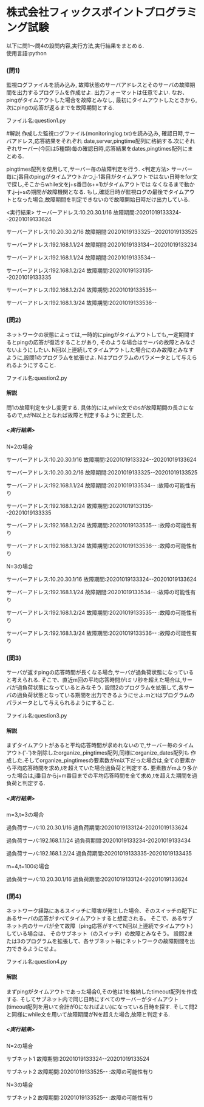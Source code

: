# 株式会社フィックスポイントプログラミング試験

以下に問1～問4の設問内容,実行方法,実行結果をまとめる.  
使用言語:python  

### (問1)
監視ログファイルを読み込み, 故障状態のサーバアドレスとそのサーバの故障期間を出力するプログラムを作成せよ.
出力フォーマットは任意でよい.
なお、pingがタイムアウトした場合を故障とみなし, 最初にタイムアウトしたときから, 次にpingの応答が返るまでを故障期間とする.

ファイル名:question1.py

#解説
作成した監視ログファイル(monitoringlog.txt)を読み込み, 確認日時,サーバアドレス,応答結果をそれぞれ
date,server,pingtime配列に格納する.次にそれぞれサーバー(今回は5種類)毎の確認日時,応答結果をdates,pingtimes配列にまとめる.

pingtimes配列を使用して,サーバー毎の故障判定を行う.
<判定方法>
サーバー毎にj番目のpingがタイムアウトかつ,j-1番目がタイムアウトではない日時をfor文で探し,そこからwhile文をj+s番目(s+=1)がタイムアウトでは
なくなるまで動かす.j~j+sの期間が故障機関となる.
もし,確認日時が監視ログの最後でタイムアウトとなった場合,故障期間を判定できないので故障開始日時だけ出力している.

<実行結果>
サーバーアドレス:10.20.30.1/16
故障期間:20201019133324--20201019133624

サーバーアドレス:10.20.30.2/16
故障期間:20201019133325--20201019133525

サーバーアドレス:192.168.1.1/24
故障期間:20201019133134--20201019133234

サーバーアドレス:192.168.1.1/24
故障期間:20201019133534--

サーバーアドレス:192.168.1.2/24
故障期間:20201019133135--20201019133335

サーバーアドレス:192.168.1.2/24
故障期間:20201019133535--

サーバーアドレス:192.168.1.3/24
故障期間:20201019133536--



### (問2)
ネットワークの状態によっては,一時的にpingがタイムアウトしても,一定期間するとpingの応答が復活することがあり,
そのような場合はサーバの故障とみなさないようにしたい.
N回以上連続してタイムアウトした場合にのみ故障とみなすように,設問1のプログラムを拡張せよ.
Nはプログラムのパラメータとして与えられるようにすること.

ファイル名:question2.py

#### 解説
問1の故障判定を少し変更する.
具体的には,while文でのsが故障期間の長さになるので,sがN以上となれば故障と判定するように変更した.

##### <実行結果>
N=2の場合

サーバーアドレス:10.20.30.1/16
故障期間:20201019133324--20201019133624

サーバーアドレス:10.20.30.2/16
故障期間:20201019133325--20201019133525

サーバーアドレス:192.168.1.1/24
故障期間:20201019133534--  :故障の可能性有り

サーバーアドレス:192.168.1.2/24
故障期間:20201019133135--20201019133335

サーバーアドレス:192.168.1.2/24
故障期間:20201019133535--  :故障の可能性有り

サーバーアドレス:192.168.1.3/24
故障期間:20201019133536--  :故障の可能性有り


N=3の場合

サーバーアドレス:10.20.30.1/16
故障期間:20201019133324--20201019133624

サーバーアドレス:192.168.1.1/24
故障期間:20201019133534--  :故障の可能性有り

サーバーアドレス:192.168.1.2/24
故障期間:20201019133535--  :故障の可能性有り

サーバーアドレス:192.168.1.3/24
故障期間:20201019133536--  :故障の可能性有り



### (問3)
サーバが返すpingの応答時間が長くなる場合,サーバが過負荷状態になっていると考えられる.
そこで、直近m回の平均応答時間がtミリ秒を超えた場合は,サーバが過負荷状態になっているとみなそう.
設問2のプログラムを拡張して,各サーバの過負荷状態となっている期間を出力できるようにせよ.mとtはプログラムのパラメータとして与えられるようにすること.

ファイル名:question3.py

#### 解説
まずタイムアウトがあると平均応答時間が求めれないので,サーバー毎のタイムアウト('-')を削除したorganize_pingtimes配列,同様にorganize_dates配列も
作成した.そしてorganize_pingtimesの要素数がm以下だった場合は,全ての要素から平均応答時間を求め,tを超えていた場合過負荷と判定する.
要素数がmより多かった場合は,j番目からj+m番目までの平均応答時間を全て求め,tを超えた期間を過負荷と判定する.

##### <実行結果>

m=3,t=3の場合

過負荷サーバ:10.20.30.1/16
過負荷期間:20201019133124-20201019133624

過負荷サーバ:192.168.1.1/24
過負荷期間:20201019133234-20201019133434

過負荷サーバ:192.168.1.2/24
過負荷期間:20201019133335-20201019133435


m=4,t=100の場合

過負荷サーバ:10.20.30.1/16
過負荷期間:20201019133124-20201019133624


### (問4)
ネットワーク経路にあるスイッチに障害が発生した場合、そのスイッチの配下にあるサーバの応答がすべてタイムアウトすると想定される。
そこで、あるサブネット内のサーバが全て故障（ping応答がすべてN回以上連続でタイムアウト）している場合は、
そのサブネット（のスイッチ）の故障とみなそう。
設問2または3のプログラムを拡張して、各サブネット毎にネットワークの故障期間を出力できるようにせよ。

ファイル名:question4.py

#### 解説
まずpingがタイムアウトであった場合0,その他は1を格納したtimeout配列を作成する.
そしてサブネット内で同じ日時にすべてのサーバーがタイムアウト(timeout配列を用いて合計が0になればよい)になっている日時を探す.
そして問2と同様にwhile文を用いて故障期間がNを超えた場合,故障と判定する.

##### <実行結果>

N=2の場合

サブネット1
故障期間:20201019133324--20201019133524

サブネット2
故障期間:20201019133525--  :故障の可能性有り


N=3の場合

サブネット2
故障期間:20201019133525--  :故障の可能性有り
